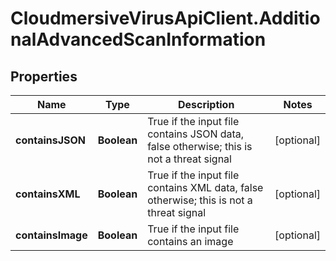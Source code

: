 # CloudmersiveVirusApiClient.AdditionalAdvancedScanInformation

## Properties
Name | Type | Description | Notes
------------ | ------------- | ------------- | -------------
**containsJSON** | **Boolean** | True if the input file contains JSON data, false otherwise; this is not a threat signal | [optional] 
**containsXML** | **Boolean** | True if the input file contains XML data, false otherwise; this is not a threat signal | [optional] 
**containsImage** | **Boolean** | True if the input file contains an image | [optional] 


